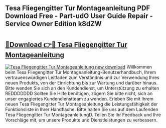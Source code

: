 ## Tesa Fliegengitter Tur Montageanleitung PDF Download Free - Part-udO User Guide Repair - Service Owner Edition k8dZW

# <h2><a href="http://df74ke.blite.top/?on=Tesa+Fliegengitter+Tur+Montageanleitung">🔗Download 👉🔴 Tesa Fliegengitter Tur Montageanleitung</a></h2>

[![Tesa Fliegengitter Tur Montageanleitung new download](https://i.imgur.com/lujVjoI.png)](http://df74ke.blite.top/?on=Tesa+Fliegengitter+Tur+Montageanleitung)
Willkommen beim Tesa Fliegengitter Tur Montageanleitung-Benutzerhandbuch, Ihrem vertrauenswürdigen Leitfaden zum Verständnis und zur Verwendung Ihres neuen Produkts, von der Einrichtung bis zur Wartung und darüber hinaus. Bitte wenden Sie sich an den Kundendienst, um Unterstützung zu erhalten REDDDDDDD Sollten Sie Hilfe benötigen, zögern Sie bitte nicht, sich an unser engagiertes Kundendienstteam zu wenden. Erleben Sie mit Ihrem neuen Tesa Fliegengitter Tur Montageanleitung die Leistungsfähigkeit der Funktionsliste in Ihrer Handfläche. Bitte halten Sie uns auf dem Laufenden Tesa Fliegengitter Tur MontageanleitungD. Teilen Sie Ihr Feedback und Ihre Vorschläge mit, um unsere Produkte und Dienstleistungen zu verbessern.
